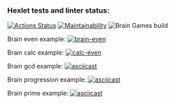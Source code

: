 ### Hexlet tests and linter status:

[![Actions Status](https://github.com/NoSpooksAllowed/backend-project-lvl1/workflows/hexlet-check/badge.svg)](https://github.com/NoSpooksAllowed/backend-project-lvl1/actions)
[![Maintainability](https://api.codeclimate.com/v1/badges/22548349c0fbdcf98d05/maintainability)](https://codeclimate.com/github/NoSpooksAllowed/backend-project-lvl1/maintainability)
![Brain Games build](https://github.com/NoSpooksAllowed/backend-project-lvl1/actions/workflows/nodejs.yml/badge.svg)

Brain even example:
[![brain-even](https://asciinema.org/a/j49jcvvrObp12wnEKNRjBXHQm.svg)](https://asciinema.org/a/j49jcvvrObp12wnEKNRjBXHQm)

Brain calc example:
[![calc-even](https://asciinema.org/a/Kqhw6vQyJJHuBvzkok7pkqdIt.svg)](https://asciinema.org/a/Kqhw6vQyJJHuBvzkok7pkqdIt)

Brain gcd example:
[![asciicast](https://asciinema.org/a/N77DQCTWfREYbnNrT2O2ffnls.svg)](https://asciinema.org/a/N77DQCTWfREYbnNrT2O2ffnls)

Brain progression example:
[![asciicast](https://asciinema.org/a/OnCQn5Rs2RSRbCYIt6aFDe46Q.svg)](https://asciinema.org/a/OnCQn5Rs2RSRbCYIt6aFDe46Q)

Brain prime example:
[![asciicast](https://asciinema.org/a/zTxvx6E0M244PtynFWohJEn9d.svg)](https://asciinema.org/a/zTxvx6E0M244PtynFWohJEn9d)
